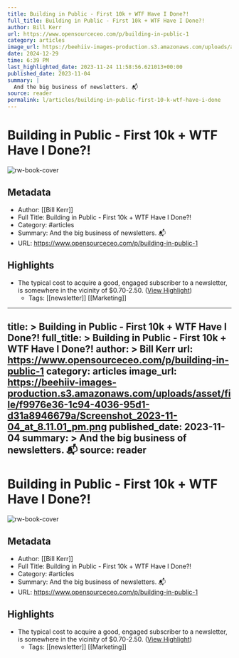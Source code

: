 ```yaml
---
title: Building in Public - First 10k + WTF Have I Done?!
full_title: Building in Public - First 10k + WTF Have I Done?!
author: Bill Kerr
url: https://www.opensourceceo.com/p/building-in-public-1
category: articles
image_url: https://beehiiv-images-production.s3.amazonaws.com/uploads/asset/file/f9976e36-1c94-4036-95d1-d31a8946679a/Screenshot_2023-11-04_at_8.11.01_pm.png
date: 2024-12-29
time: 6:39 PM
last_highlighted_date: 2023-11-24 11:58:56.621013+00:00
published_date: 2023-11-04
summary: |
  And the big business of newsletters. 📬 
source: reader
permalink: l/articles/building-in-public-first-10-k-wtf-have-i-done
---
```

# Building in Public - First 10k + WTF Have I Done?!

![rw-book-cover](https://beehiiv-images-production.s3.amazonaws.com/uploads/asset/file/f9976e36-1c94-4036-95d1-d31a8946679a/Screenshot_2023-11-04_at_8.11.01_pm.png)

## Metadata
- Author: [[Bill Kerr]]
- Full Title: Building in Public - First 10k + WTF Have I Done?!
- Category: #articles
- Summary: And the big business of newsletters. 📬 
- URL: https://www.opensourceceo.com/p/building-in-public-1

## Highlights
- The typical cost to acquire a good, engaged subscriber to a newsletter, is somewhere in the vicinity of $0.70-2.50. ([View Highlight](https://read.readwise.io/read/01hg0k507s8x2pqbav8kztvtxy))
    - Tags: [[newsletter]] [[Marketing]] 


---
title: >
  Building in Public - First 10k + WTF Have I Done?!
full_title: >
  Building in Public - First 10k + WTF Have I Done?!
author: >
  Bill Kerr
url: https://www.opensourceceo.com/p/building-in-public-1
category: articles
image_url: https://beehiiv-images-production.s3.amazonaws.com/uploads/asset/file/f9976e36-1c94-4036-95d1-d31a8946679a/Screenshot_2023-11-04_at_8.11.01_pm.png
published_date: 2023-11-04
summary: >
  And the big business of newsletters. 📬 
source: reader
---
# Building in Public - First 10k + WTF Have I Done?!

![rw-book-cover](https://beehiiv-images-production.s3.amazonaws.com/uploads/asset/file/f9976e36-1c94-4036-95d1-d31a8946679a/Screenshot_2023-11-04_at_8.11.01_pm.png)

## Metadata
- Author: [[Bill Kerr]]
- Full Title: Building in Public - First 10k + WTF Have I Done?!
- Category: #articles
- Summary: And the big business of newsletters. 📬 
- URL: https://www.opensourceceo.com/p/building-in-public-1

## Highlights
- The typical cost to acquire a good, engaged subscriber to a newsletter, is somewhere in the vicinity of $0.70-2.50. ([View Highlight](https://read.readwise.io/read/01hg0k507s8x2pqbav8kztvtxy))
    - Tags: [[newsletter]] [[Marketing]] 


